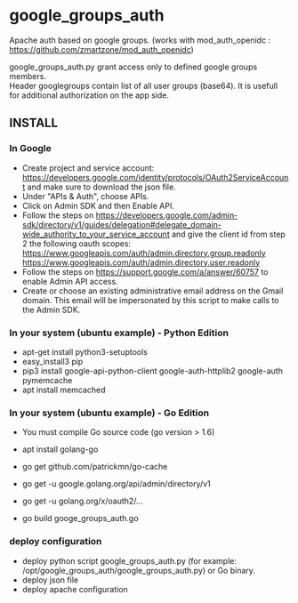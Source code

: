# google_groups_auth
Apache auth based on google groups. (works with mod_auth_openidc : https://github.com/zmartzone/mod_auth_openidc)

google_groups_auth.py grant access only to defined google groups members.                              
Header googlegroups contain list of all user groups (base64). It is usefull for additional authorization on the app side.


## INSTALL


### In Google
  * Create project and service account: https://developers.google.com/identity/protocols/OAuth2ServiceAccount and make sure to download the json file.
  * Under "APIs & Auth", choose APIs.
  * Click on Admin SDK and then Enable API.
  * Follow the steps on https://developers.google.com/admin-sdk/directory/v1/guides/delegation#delegate_domain-wide_authority_to_your_service_account and give the client id from step 2 the following oauth scopes:
	https://www.googleapis.com/auth/admin.directory.group.readonly
	https://www.googleapis.com/auth/admin.directory.user.readonly
  * Follow the steps on https://support.google.com/a/answer/60757 to enable Admin API access.
  * Create or choose an existing administrative email address on the Gmail domain. This email will be impersonated by this script to make calls to the Admin SDK.


### In your system (ubuntu example) - Python Edition
  * apt-get install python3-setuptools
  * easy_install3 pip
  * pip3 install google-api-python-client google-auth-httplib2 google-auth pymemcache
  * apt install memcached

### In your system (ubuntu example) - Go Edition
  * You must compile Go source code (go version > 1.6)
  * apt install golang-go
  * go get github.com/patrickmn/go-cache
  * go get -u google.golang.org/api/admin/directory/v1
  * go get -u golang.org/x/oauth2/...
  
  * go build googe_groups_auth.go


### deploy configuration

  * deploy python script google_groups_auth.py (for example: /opt/google_groups_auth/google_groups_auth.py) or Go binary.
  * deploy json file
  * deploy apache configuration 

